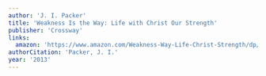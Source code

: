 ```yaml
---
author: 'J. I. Packer'
title: 'Weakness Is the Way: Life with Christ Our Strength'
publisher: 'Crossway'
links:
  amazon: 'https://www.amazon.com/Weakness-Way-Life-Christ-Strength/dp/1433536838'
authorCitation: 'Packer, J. I.'
year: '2013'
---
```

